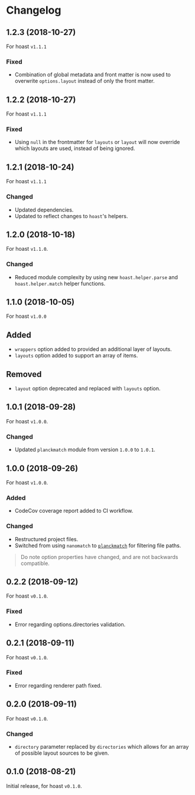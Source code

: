 # Changelog

## 1.2.3 (2018-10-27)
For hoast `v1.1.1`
### Fixed
- Combination of global metadata and front matter is now used to overwrite `options.layout` instead of only the front matter.

## 1.2.2 (2018-10-27)
For hoast `v1.1.1`
### Fixed
- Using `null` in the frontmatter for `layouts` or `layout` will now override which layouts are used, instead of being ignored.

## 1.2.1 (2018-10-24)
For hoast `v1.1.1`
### Changed
- Updated dependencies.
- Updated to reflect changes to `hoast`'s helpers.

## 1.2.0 (2018-10-18)
For hoast `v1.1.0`.
### Changed
- Reduced module complexity by using new `hoast.helper.parse` and `hoast.helper.match` helper functions.

## 1.1.0 (2018-10-05)
For hoast `v1.0.0`
## Added
- `wrappers` option added to provided an additional layer of layouts.
- `layouts` option added to support an array of items.
## Removed
- `layout` option deprecated and replaced with `layouts` option.

## 1.0.1 (2018-09-28)
For hoast `v1.0.0`.
### Changed
- Updated `planckmatch` module from version `1.0.0` to `1.0.1`.

## 1.0.0 (2018-09-26)
For hoast `v1.0.0`.
### Added
- CodeCov coverage report added to CI workflow.
### Changed
- Restructured project files.
- Switched from using `nanomatch` to [`planckmatch`](https://github.com/redkenrok/node-planckmatch#readme) for filtering file paths.

> Do note option properties have changed, and are not backwards compatible.

## 0.2.2 (2018-09-12)
For hoast `v0.1.0`.
### Fixed
- Error regarding options.directories validation.

## 0.2.1 (2018-09-11)
For hoast `v0.1.0`.
### Fixed
- Error regarding renderer path fixed.

## 0.2.0 (2018-09-11)
For hoast `v0.1.0`.
### Changed
- `directory` parameter replaced by `directories` which allows for an array of possible layout sources to be given.

## 0.1.0 (2018-08-21)
Initial release, for hoast `v0.1.0`.